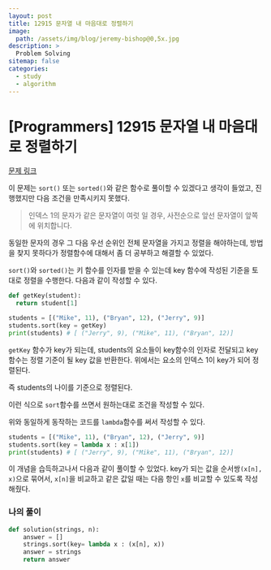 ```yaml
---
layout: post
title: 12915 문자열 내 마음대로 정렬하기
image:
  path: /assets/img/blog/jeremy-bishop@0,5x.jpg
description: >
  Problem Solving
sitemap: false
categories:
  - study
  - algorithm
---
```


# [Programmers] 12915 문자열 내 마음대로 정렬하기

[문제 링크](https://programmers.co.kr/learn/courses/30/lessons/12915)

이 문제는 `sort()` 또는 `sorted()`와 같은 함수로 풀이할 수 있겠다고 생각이 들었고, 진행했지만 다음 조건을 만족시키지 못했다.

>인덱스 1의 문자가 같은 문자열이 여럿 일 경우, 사전순으로 앞선 문자열이 앞쪽에 위치합니다.

동일한 문자의 경우 그 다음 우선 순위인 전체 문자열을 가지고 정렬을 해야하는데, 방법을 찾지 못하다가 정렬함수에 대해서 좀 더 공부하고 해결할 수 있었다.

`sort()`와 `sorted()`는 키 함수를 인자를 받을 수 있는데 key 함수에 작성된 기준을 토대로 정렬을 수행한다. 다음과 같이 작성할 수 있다.

```python
def getKey(student):
  return student[1]

students = [("Mike", 11), ("Bryan", 12), ("Jerry", 9)]
students.sort(key = getKey)
print(students) # [ ("Jerry", 9), ("Mike", 11), ("Bryan", 12)]
```
`getKey` 함수가 key가 되는데, students의 요소들이 key함수의 인자로 전달되고 key 함수는 정렬 기준이 될 key 값을 반환한다. 위에서는 요소의 인덱스 1이 key가 되어 정렬된다.

즉 students의 나이를 기준으로 정렬된다.

이런 식으로 `sort`함수를 쓰면서 원하는대로 조건을 작성할 수 있다.

위와 동일하게 동작하는 코드를 `lambda`함수를 써서 작성할 수 있다.

```python
students = [("Mike", 11), ("Bryan", 12), ("Jerry", 9)]
students.sort(key = lambda x : x[1])
print(students) # [ ("Jerry", 9), ("Mike", 11), ("Bryan", 12)]
```

이 개념을 습득하고나서 다음과 같이 풀이할 수 있었다.
key가 되는 값을 순서쌍`(x[n], x)`으로 묶어서, `x[n]`을 비교하고 같은 값일 때는 다음 항인 `x`를 비교할 수 있도록 작성해줬다.

### 나의 풀이

```python
def solution(strings, n):
    answer = []
    strings.sort(key= lambda x : (x[n], x))
    answer = strings
    return answer
```
